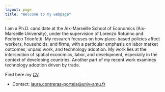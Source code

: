 ```yaml
---
layout: page
title: "Welcome to my webpage"
---
```


<p align="left" > 
I am a Ph.D. candidate at the Aix-Marseille School of Economics (Aix-Marseille University), under the supervision of Lorenzo Rotunno and Federico Trionfetti. My research focuses on how place-based policies affect workers, households, and firms, with a particular emphasis on labor market outcomes, unpaid work, and technology adoption. My work lies at the intersection of spatial economics, labor, and development, especially in the context of developing countries. Another part of my recent work examines technology adoption driven by trade.
</p> 

Find here my [CV](https://lauradcontreras.github.io/contreras_CV.pdf).

 - Contact: [laura.contreras-portela@univ-amu.fr](mailto:laura.contreras-portela@univ-amu.fr)

